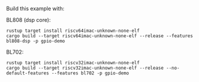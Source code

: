 Build this example with:

BL808 (dsp core):

```
rustup target install riscv64imac-unknown-none-elf
cargo build --target riscv64imac-unknown-none-elf --release --features bl808-dsp -p gpio-demo
```

BL702:

```
rustup target install riscv32imac-unknown-none-elf
cargo build --target riscv32imac-unknown-none-elf --release --no-default-features --features bl702 -p gpio-demo
```
